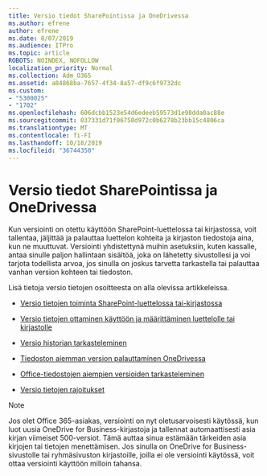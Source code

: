 ```yaml
---
title: Versio tiedot SharePointissa ja OneDrivessa
ms.author: efrene
author: efrene
ms.date: 8/07/2019
ms.audience: ITPro
ms.topic: article
ROBOTS: NOINDEX, NOFOLLOW
localization_priority: Normal
ms.collection: Adm_O365
ms.assetid: a84868ba-7657-4f34-8a57-df9c6f9732dc
ms.custom:
- "5300025"
- "1702"
ms.openlocfilehash: 606dcbb1523e54d6edeeb59573d1e98dda0ac88e
ms.sourcegitcommit: 037331d71f06750d972c0b6278b23bb15c4806ca
ms.translationtype: MT
ms.contentlocale: fi-FI
ms.lasthandoff: 10/18/2019
ms.locfileid: "36744350"
---
```

# <a name="versioning-in-sharepoint-and-onedrive"></a>Versio tiedot SharePointissa ja OneDrivessa 


Kun versiointi on otettu käyttöön SharePoint-luettelossa tai kirjastossa, voit tallentaa, jäljittää ja palauttaa luettelon kohteita ja kirjaston tiedostoja aina, kun ne muuttuvat. Versiointi yhdistettynä muihin asetuksiin, kuten kassalle, antaa sinulle paljon hallintaan sisältöä, joka on lähetetty sivustollesi ja voi tarjota todellista arvoa, jos sinulla on joskus tarvetta tarkastella tai palauttaa vanhan version kohteen tai tiedoston.

Lisä tietoja versio tietojen osoitteesta on alla olevissa artikkeleissa.

- [Versio tietojen toiminta SharePoint-luettelossa tai-kirjastossa](https://support.office.com/article/how-does-versioning-work-in-a-sharepoint-list-or-library-0f6cd105-974f-44a4-aadb-43ac5bdfd247)

- [Versio tietojen ottaminen käyttöön ja määrittäminen luettelolle tai kirjastolle](https://support.office.com/article/enable-and-configure-versioning-for-a-list-or-library-1555d642-23ee-446a-990a-bcab618c7a37?ocmsassetID=HA102772148&amp;CTT=3&amp;CorrelationId=52441bb1-a619-4375-89d5-19d28769890f)

- [Versio historian tarkasteleminen](https://support.office.com/article/View-the-version-history-of-an-item-or-file-in-a-list-or-library-53262060-5092-424D-A50B-C798B0EC32B1)

- [Tiedoston aiemman version palauttaminen OneDrivessa](https://support.office.com/article/restore-a-previous-version-of-a-file-in-onedrive-159cad6d-d76e-4981-88ef-de6e96c93893)

- [Office-tiedostojen aiempien versioiden tarkasteleminen](https://support.office.com/article/view-previous-versions-of-office-files-5c1e076f-a9c9-41b8-8ace-f77b9642e2c2)

- [Versio tietojen rajoitukset](https://docs.microsoft.com/office365/servicedescriptions/sharepoint-online-service-description/sharepoint-online-limits)

>[!Note] 
>Jos olet Office 365-asiakas, versiointi on nyt oletusarvoisesti käytössä, kun luot uusia OneDrive for Business-kirjastoja ja tallennat automaattisesti asia kirjan viimeiset 500-versiot. Tämä auttaa sinua estämään tärkeiden asia kirjojen tai tietojen menettämisen. Jos sinulla on OneDrive for Business-sivustolle tai ryhmäsivuston kirjastoille, joilla ei ole versiointi käytössä, voit ottaa versiointi käyttöön milloin tahansa.


